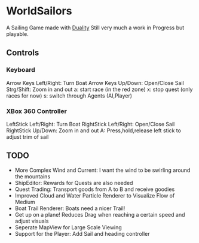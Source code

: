 # WorldSailors
A Sailing Game made with [Duality](https://duality.adamslair.net/)
Still very much a work in Progress but playable.

## Controls
### Keyboard
Arrow Keys Left/Right: Turn Boat
Arrow Keys Up/Down: Open/Close Sail
Strg/Shift: Zoom in and out
a: start race (in the red zone)
x: stop quest (only races for now)
s: switch through Agents (AI,Player)
### XBox 360 Controller
LeftStick Left/Right: Turn Boat
RightStick Left/Right: Open/Close Sail
RightStick Up/Down: Zoom in and out
A: Press,hold,release left stick to adjust trim of sail

## TODO
- More Complex Wind and Current: I want the wind to be swirling around the mountains
- ShipEditor: Rewards for Quests are also needed
- Quest Trading: Transport goods from A to B and receive goodies
- Improved Cloud and Water Particle Renderer to Visualize Flow of Medium
- Boat Trail Renderer: Boats need a nicer Trail!
- Get up on a plane! Reduces Drag when reaching a certain speed and adjust visuals
- Seperate MapView for Large Scale Viewing
- Support for the Player: Add Sail and heading controller




